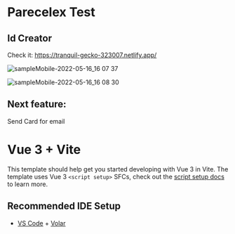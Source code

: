 # Parecelex Test
## Id Creator
Check it: https://tranquil-gecko-323007.netlify.app/

![sampleMobile-2022-05-16_16 07 37](https://user-images.githubusercontent.com/46769610/168665087-e34804b2-c7d6-4af0-8513-751fc9286aee.gif)

![sampleMobile-2022-05-16_16 08 30](https://user-images.githubusercontent.com/46769610/168665071-f91296d4-53b7-42a9-a8b4-4011fcf997fa.gif)

## Next feature:
Send Card for email


# Vue 3 + Vite

This template should help get you started developing with Vue 3 in Vite. The template uses Vue 3 `<script setup>` SFCs, check out the [script setup docs](https://v3.vuejs.org/api/sfc-script-setup.html#sfc-script-setup) to learn more.

## Recommended IDE Setup

- [VS Code](https://code.visualstudio.com/) + [Volar](https://marketplace.visualstudio.com/items?itemName=Vue.volar)
